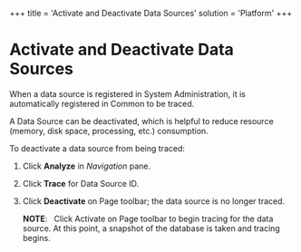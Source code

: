 +++
title = 'Activate and Deactivate Data Sources'
solution = 'Platform'
+++

# Activate and Deactivate Data Sources

When a data source is registered in System Administration, it is
automatically registered in Common to be traced.

A Data Source can be deactivated, which is helpful to reduce resource
(memory, disk space, processing, etc.) consumption.

To deactivate a data source from being traced:

1.  Click **Analyze** in *Navigation* pane.

2.  Click **Trace** for Data Source ID.

3.  Click **Deactivate** on Page toolbar; the data source is no longer
    traced.
    
    **NOTE**:   Click Activate on Page toolbar to begin tracing for the
    data source. At this point, a snapshot of the database is taken and
    tracing begins.
